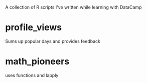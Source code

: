 A collection of R scripts I've written while learning with DataCamp

# profile_views
Sums up popular days and provides feedback

# math_pioneers
uses functions and lapply
